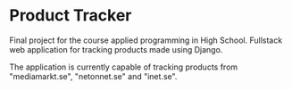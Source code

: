 # Product Tracker

Final project for the course applied programming in High School.
Fullstack web application for tracking products made using Django.

The application is currently capable of tracking products from "mediamarkt.se", "netonnet.se" and "inet.se".